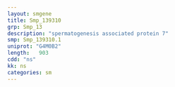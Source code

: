 ```yaml
---
layout: smgene
title: Smp_139310
grp: Smp_13
description: "spermatogenesis associated protein 7"
smp: Smp_139310.1
uniprot: "G4M0B2"
length:   903
cdd: "ns"
kk: ns
categories: sm
---
```

